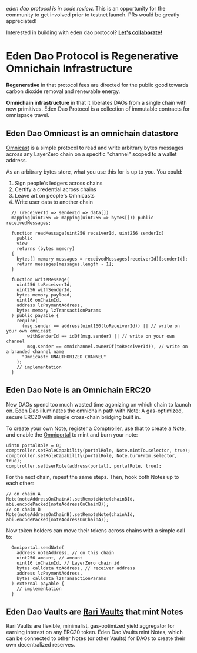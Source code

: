 _eden dao protocol is in code review._ This is an opportunity for the community to get involved prior to testnet launch. PRs would be greatly appreciated!

Interested in building with eden dao protocol? **[Let's collaborate!](https://edendao.typeform.com/to/qrHGVQtx)**

# Eden Dao Protocol is Regenerative Omnichain Infrastructure

**Regenerative** in that protocol fees are directed for the public good towards carbon dioxide removal and renewable energy.

**Omnichain infrastructure** in that it liberates DAOs from a single chain with new primitives. Eden Dao Protocol is a collection of immutable contracts for omnispace travel.

## Eden Dao Omnicast is an omnichain datastore

[Omnicast](./src/omnicast/Omnicast.sol) is a simple protocol to read and write arbitrary bytes messages across any LayerZero chain on a specific "channel" scoped to a wallet address.

As an arbitrary bytes store, what you use this for is up to you. You could:

1. Sign people's ledgers across chains
2. Certify a credential across chains
3. Leave art on people's Omnicasts
4. Write user data to another chain

```solidity
  // (receiverId => senderId => data[])
  mapping(uint256 => mapping(uint256 => bytes[])) public receivedMessages;

  function readMessage(uint256 receiverId, uint256 senderId)
    public
    view
    returns (bytes memory)
  {
    bytes[] memory messages = receivedMessages[receiverId][senderId];
    return messages[messages.length - 1];
  }

  function writeMessage(
    uint256 toReceiverId,
    uint256 withSenderId,
    bytes memory payload,
    uint16 onChainId,
    address lzPaymentAddress,
    bytes memory lzTransactionParams
  ) public payable {
    require(
      (msg.sender == address(uint160(toReceiverId)) || // write on your own omnicast
        withSenderId == idOf(msg.sender) || // write on your own channel
        msg.sender == omnichannel.ownerOf(toReceiverId)), // write on a branded channel name
      "Omnicast: UNAUTHORIZED_CHANNEL"
    );
    // implementation
  }
```

## Eden Dao Note is an Omnichain ERC20

New DAOs spend too much wasted time agonizing on which chain to launch on. Eden Dao illuminates the omnichain path with Note: A gas-optimized, secure ERC20 with simple cross-chain bridging built in.

To create your own Note, register a [Comptroller](./src/auth/ComptrollerFactory.sol), use that to create a [Note](./src/mint/NoteFactory.sol), and enable the [Omniportal](./src/mint/Omniportal.sol) to mint and burn your note:

```solidity
uint8 portalRole = 0;
comptroller.setRoleCapability(portalRole, Note.mintTo.selector, true);
comptroller.setRoleCapability(portalRole, Note.burnFrom.selector, true);
comptroller.setUserRole(address(portal), portalRole, true);
```

For the next chain, repeat the same steps. Then, hook both Notes up to each other:

```solidity
// on chain A
Note(noteAddressOnChainA).setRemoteNote(chainBId, abi.encodePacked(noteAddressOnChainB));
// on chain B
Note(noteAddressOnChainB).setRemoteNote(chainAId, abi.encodePacked(noteAddressOnChainA));
```

Now token holders can move their tokens across chains with a simple call to:

```solidity
  Omniportal.sendNote(
    address noteAddress, // on this chain
    uint256 amount, // amount
    uint16 toChainId, // LayerZero chain id
    bytes calldata toAddress, // receiver address
    address lzPaymentAddress,
    bytes calldata lzTransactionParams
  ) external payable {
    // implementation
  }
```

## Eden Dao Vaults are [Rari Vaults](https://github.com/Rari-Capital/vaults) that mint Notes

Rari Vaults are flexible, minimalist, gas-optimized yield aggregator for earning interest on any ERC20 token.
Eden Dao Vaults mint Notes, which can be connected to other Notes (or other Vaults) for DAOs to create their own decentralized reserves.
